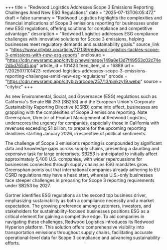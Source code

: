 +++
title = "Redwood Logistics Addresses Scope 3 Emissions Reporting Challenges Amid New ESG Regulations"
date = "2025-07-13T06:05:47Z"
draft = false
summary = "Redwood Logistics highlights the complexities and financial implications of Scope 3 emissions reporting for businesses under new ESG regulations, offering solutions for compliance and competitive advantage."
description = "Redwood Logistics addresses ESG compliance challenges with innovative solutions for Scope 3 emissions, helping businesses meet regulatory demands and sustainability goals."
source_link = "https://www.citybiz.co/article/717139/redwood-logistics-tackles-scope-3-emissions-with-new-esg-report/"
enclosure = "https://cdn.newsramp.app/citybiz/newsimage/149a8e13d7f49563c02c74e2dbd765d5.jpg"
article_id = 101423
feed_item_id = 16889
url = "/202507/101423-redwood-logistics-addresses-scope-3-emissions-reporting-challenges-amid-new-esg-regulations"
qrcode = "https://cdn.newsramp.app/citybiz/qrcode/257/13/pinkzy19.webp"
source = "citybiz"
+++

<p>As new Environmental, Social, and Governance (ESG) regulations such as California's Senate Bill 253 (SB253) and the European Union's Corporate Sustainability Reporting Directive (CSRD) come into effect, businesses are grappling with the complexities of Scope 3 emissions reporting. Nate Greensphan, Director of Product Management at Redwood Logistics, underscores the urgency for companies, especially those in California with revenues exceeding $1 billion, to prepare for the upcoming reporting deadlines starting January 2026, irrespective of political sentiments.</p><p>The challenge of Scope 3 emissions reporting is compounded by significant data and knowledge gaps across supply chains, presenting a daunting and expensive task for large enterprises. SB253 is anticipated to initially affect approximately 5,400 U.S. companies, with wider repercussions for businesses connected through supply chains as ESG mandates grow. Greensphan points out that international companies already adhering to EU CSRD regulations may have a head start, whereas U.S.-only businesses face steeper challenges in preparing for Scope 3 reporting requirements under SB253 by 2027.</p><p>Gartner identifies ESG regulations as the second top business driver, emphasizing sustainability as both a compliance necessity and a market expectation. The growing preference among customers, investors, and stakeholders for sustainability-focused businesses positions ESG as a critical element for gaining a competitive edge. To aid companies in navigating these challenges, Redwood Logistics introduces its Redwood Hyperion platform. This solution offers comprehensive visibility into transportation emissions throughout supply chains, facilitating accurate operational-level data for Scope 3 compliance and advancing sustainability efforts.</p>